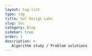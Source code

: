```yaml
---
layout: tag-list
type: tag
title: SoC Design Labs
slug: Soc
category: Blog
sidebar: true
order: 1
description: >
   Algorithm study / Problem solutions
---
```

